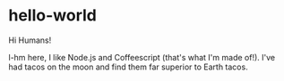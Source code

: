 # hello-world

Hi Humans!

l-hm here, I like Node.js and Coffeescript (that's what I'm made of!).
I've had tacos on the moon and find them far superior to Earth tacos.
